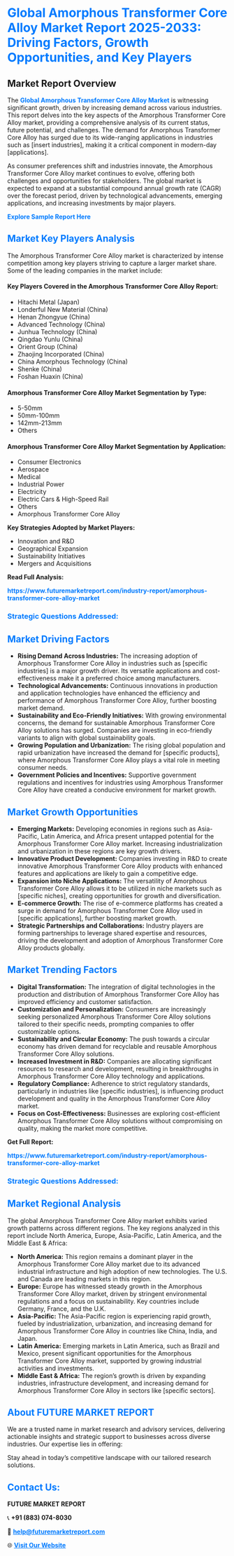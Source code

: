 <h1 style="color: #007BFF;">Global Amorphous Transformer Core Alloy Market Report 2025-2033: Driving Factors, Growth Opportunities, and Key Players</h1>

<section id="overview">
<h2>Market Report Overview</h2>
<p>The <a href="https://www.futuremarketreport.com/industry-report/amorphous-transformer-core-alloy-market" style="color: #007BFF; text-decoration: none;"><strong>Global Amorphous Transformer Core Alloy Market</strong></a> is witnessing significant growth, driven by increasing demand across various industries. This report delves into the key aspects of the Amorphous Transformer Core Alloy market, providing a comprehensive analysis of its current status, future potential, and challenges. The demand for Amorphous Transformer Core Alloy has surged due to its wide-ranging applications in industries such as [insert industries], making it a critical component in modern-day [applications].</p>
<p>As consumer preferences shift and industries innovate, the Amorphous Transformer Core Alloy market continues to evolve, offering both challenges and opportunities for stakeholders. The global market is expected to expand at a substantial compound annual growth rate (CAGR) over the forecast period, driven by technological advancements, emerging applications, and increasing investments by major players.</p>
</section>

<section id="overview">
<p><a href="https://www.futuremarketreport.com/request-sample/reportId=127960" style="color: #007BFF; text-decoration: none;"><strong>Explore Sample Report Here</strong></a></p>
</section>

<section id="key-players">
<h2 style="color: #007BFF;">Market Key Players Analysis</h2>
<p>The Amorphous Transformer Core Alloy market is characterized by intense competition among key players striving to capture a larger market share. Some of the leading companies in the market include:</p>
<h4>Key Players Covered in the Amorphous Transformer Core Alloy Report:</h4>
<ul><li>Hitachi Metal (Japan)</li><li>Londerful New Material (China)</li><li>Henan Zhongyue (China)</li><li>Advanced Technology (China)</li><li>Junhua Technology (China)</li><li>Qingdao Yunlu (China)</li><li>Orient Group (China)</li><li>Zhaojing Incorporated (China)</li><li>China Amorphous Technology (China)</li><li>Shenke (China)</li><li>Foshan Huaxin (China)</li></ul>
<h4>Amorphous Transformer Core Alloy Market Segmentation by Type:</h4>
<ul><li>5-50mm</li><li>50mm-100mm</li><li>142mm-213mm</li><li>Others</li></ul>

<h4>Amorphous Transformer Core Alloy Market Segmentation by Application:</h4>
<ul><li>Consumer Electronics</li><li>Aerospace</li><li>Medical</li><li>Industrial Power</li><li>Electricity</li><li>Electric Cars &amp; High-Speed Rail</li><li>Others</li><li>Amorphous Transformer Core Alloy</li></ul>
<p><strong>Key Strategies Adopted by Market Players:</strong></p>
<ul>
<li>Innovation and R&D</li>
<li>Geographical Expansion</li>
<li>Sustainability Initiatives</li>
<li>Mergers and Acquisitions</li>
</ul>
</section>

<section>
<p><strong>Read Full Analysis: </strong></p><a href="https://www.futuremarketreport.com/industry-report/amorphous-transformer-core-alloy-market" style="color: #007BFF; text-decoration: none;"><strong>https://www.futuremarketreport.com/industry-report/amorphous-transformer-core-alloy-market</strong></a>
<h3 style="color: #007BFF;">Strategic Questions Addressed:</h3>
</section>

<section id="driving-factors">
<h2 style="color: #007BFF;">Market Driving Factors</h2>
<ul>
<li><strong>Rising Demand Across Industries:</strong> The increasing adoption of Amorphous Transformer Core Alloy in industries such as [specific industries] is a major growth driver. Its versatile applications and cost-effectiveness make it a preferred choice among manufacturers.</li>
<li><strong>Technological Advancements:</strong> Continuous innovations in production and application technologies have enhanced the efficiency and performance of Amorphous Transformer Core Alloy, further boosting market demand.</li>
<li><strong>Sustainability and Eco-Friendly Initiatives:</strong> With growing environmental concerns, the demand for sustainable Amorphous Transformer Core Alloy solutions has surged. Companies are investing in eco-friendly variants to align with global sustainability goals.</li>
<li><strong>Growing Population and Urbanization:</strong> The rising global population and rapid urbanization have increased the demand for [specific products], where Amorphous Transformer Core Alloy plays a vital role in meeting consumer needs.</li>
<li><strong>Government Policies and Incentives:</strong> Supportive government regulations and incentives for industries using Amorphous Transformer Core Alloy have created a conducive environment for market growth.</li>
</ul>
</section>

<section id="growth-opportunities">
<h2 style="color: #007BFF;">Market Growth Opportunities</h2>
<ul>
<li><strong>Emerging Markets:</strong> Developing economies in regions such as Asia-Pacific, Latin America, and Africa present untapped potential for the Amorphous Transformer Core Alloy market. Increasing industrialization and urbanization in these regions are key growth drivers.</li>
<li><strong>Innovative Product Development:</strong> Companies investing in R&D to create innovative Amorphous Transformer Core Alloy products with enhanced features and applications are likely to gain a competitive edge.</li>
<li><strong>Expansion into Niche Applications:</strong> The versatility of Amorphous Transformer Core Alloy allows it to be utilized in niche markets such as [specific niches], creating opportunities for growth and diversification.</li>
<li><strong>E-commerce Growth:</strong> The rise of e-commerce platforms has created a surge in demand for Amorphous Transformer Core Alloy used in [specific applications], further boosting market growth.</li>
<li><strong>Strategic Partnerships and Collaborations:</strong> Industry players are forming partnerships to leverage shared expertise and resources, driving the development and adoption of Amorphous Transformer Core Alloy products globally.</li>
</ul>
</section>

<section id="trending-factors">
<h2 style="color: #007BFF;">Market Trending Factors</h2>
<ul>
<li><strong>Digital Transformation:</strong> The integration of digital technologies in the production and distribution of Amorphous Transformer Core Alloy has improved efficiency and customer satisfaction.</li>
<li><strong>Customization and Personalization:</strong> Consumers are increasingly seeking personalized Amorphous Transformer Core Alloy solutions tailored to their specific needs, prompting companies to offer customizable options.</li>
<li><strong>Sustainability and Circular Economy:</strong> The push towards a circular economy has driven demand for recyclable and reusable Amorphous Transformer Core Alloy solutions.</li>
<li><strong>Increased Investment in R&D:</strong> Companies are allocating significant resources to research and development, resulting in breakthroughs in Amorphous Transformer Core Alloy technology and applications.</li>
<li><strong>Regulatory Compliance:</strong> Adherence to strict regulatory standards, particularly in industries like [specific industries], is influencing product development and quality in the Amorphous Transformer Core Alloy market.</li>
<li><strong>Focus on Cost-Effectiveness:</strong> Businesses are exploring cost-efficient Amorphous Transformer Core Alloy solutions without compromising on quality, making the market more competitive.</li>
</ul>
</section>

<section>
<p><strong>Get Full Report: </strong></p><a href="https://www.futuremarketreport.com/industry-report/amorphous-transformer-core-alloy-market" style="color: #007BFF; text-decoration: none;"><strong>https://www.futuremarketreport.com/industry-report/amorphous-transformer-core-alloy-market</strong></a>
<h3 style="color: #007BFF;">Strategic Questions Addressed:</h3>
</section>


<section id="regional-analysis">
<h2 style="color: #007BFF;">Market Regional Analysis</h2>
<p>The global Amorphous Transformer Core Alloy market exhibits varied growth patterns across different regions. The key regions analyzed in this report include North America, Europe, Asia-Pacific, Latin America, and the Middle East & Africa:</p>
<ul>
<li><strong>North America:</strong> This region remains a dominant player in the Amorphous Transformer Core Alloy market due to its advanced industrial infrastructure and high adoption of new technologies. The U.S. and Canada are leading markets in this region.</li>
<li><strong>Europe:</strong> Europe has witnessed steady growth in the Amorphous Transformer Core Alloy market, driven by stringent environmental regulations and a focus on sustainability. Key countries include Germany, France, and the U.K.</li>
<li><strong>Asia-Pacific:</strong> The Asia-Pacific region is experiencing rapid growth, fueled by industrialization, urbanization, and increasing demand for Amorphous Transformer Core Alloy in countries like China, India, and Japan.</li>
<li><strong>Latin America:</strong> Emerging markets in Latin America, such as Brazil and Mexico, present significant opportunities for the Amorphous Transformer Core Alloy market, supported by growing industrial activities and investments.</li>
<li><strong>Middle East & Africa:</strong> The region’s growth is driven by expanding industries, infrastructure development, and increasing demand for Amorphous Transformer Core Alloy in sectors like [specific sectors].</li>
</ul>
</section>

<footer>
<h2 style="color: #007BFF;">About FUTURE MARKET REPORT</h2>
<p>We are a trusted name in market research and advisory services, delivering actionable insights and strategic support to businesses across diverse industries. Our expertise lies in offering:</p>

<p>Stay ahead in today’s competitive landscape with our tailored research solutions.</p>

<h2 style="color: #007BFF;">Contact Us:</h2>
<p><strong>FUTURE MARKET REPORT</strong></p>
<p>📞 <strong>+91 (883) 074-8030</strong></p>
<p>📧 <strong><a href="mailto:help@futuremarketreport.com" style="color: #007BFF;">help@futuremarketreport.com</a></strong></p>
<p>🌐 <strong><a href="https://www.futuremarketreport.com/" style="color: #007BFF;">Visit Our Website</a></strong></p>
</footer>
